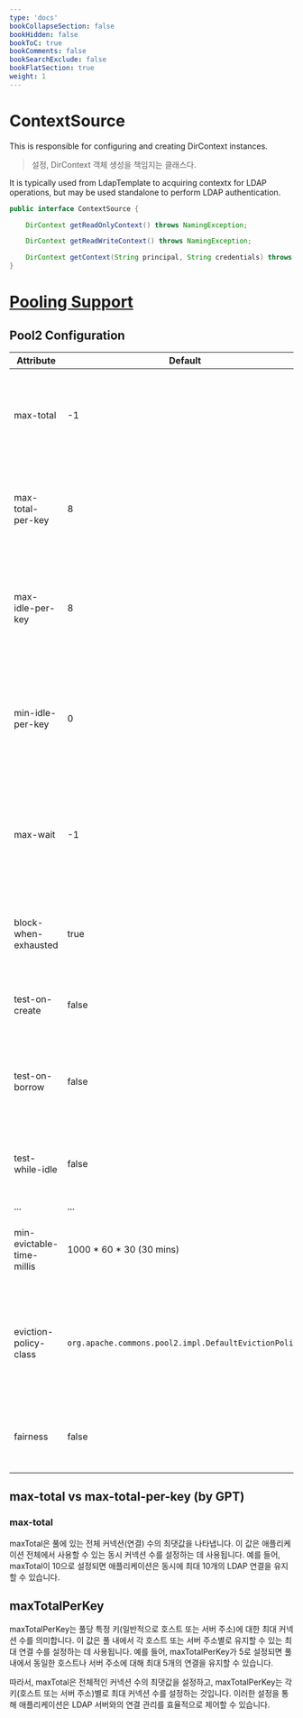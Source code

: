 ```yaml
---
type: 'docs'
bookCollapseSection: false
bookHidden: false
bookToC: true
bookComments: false
bookSearchExclude: false
bookFlatSection: true
weight: 1
---
```


# ContextSource

This is responsible for configuring and creating DirContext instances.

> 설정, DirContext 객체 생성을 책임지는 클래스다.

It is typically used from LdapTemplate to acquiring contextx for LDAP operations, but may be used standalone to perform LDAP authentication.

```java
public interface ContextSource {

	DirContext getReadOnlyContext() throws NamingException;

	DirContext getReadWriteContext() throws NamingException;

	DirContext getContext(String principal, String credentials) throws NamingException;
}
```

# [Pooling Support](https://docs.spring.io/spring-ldap/docs/2.3.8.RELEASE/reference/#pooling)

## Pool2 Configuration

|Attribute|Default|Description|
|-|-|-|
|max-total|-1|The overall maximum number of active connectiosn(for all types) that can be allocated from this pool at the same time. You can use a non-positive number for no limit.|
|max-total-per-key|8|The limit on the number of object instances allocated by the pool(checked out or idle), per key. When the limit is reached, the sub-pool is exhausted. A negative value indicates no limit.|
|max-idle-per-key|8|The maximum number of active connections of each type (read-only or read-write) that can remain idle in the pool, without extra connections being released. A negative value indicates no limit.|
|min-idle-per-key|0|The minimum number of active connections of each type (read-only or read-write) that can remain idle in the pool, without extra connections being created. You can use zero(the default) to create none.|
|max-wait|-1|The maximum number of milliseconds that the pool waits(when there are no available connections) for a connection to be returned before throwing an exception. You can use a non-positive number to wait indefinitely.|
|block-when-exhausted|true|Whether to wait until a new object is available. If max-wait is positive, a NoSuchElementException is thrown if no new object is available after th maxWait time expires.|
|test-on-create|false|Whether objects are validated before borrowing. If the object fails to validate, then borrowing fails.|
|test-on-borrow|false|The indicator for whether objects are validated before being borrowed from the pool. If the object fails to validate, it's dropped from the pool, and an attepmt to borrow another is made.|
|test-while-idle|false|The indicator for whether objects are validated by the idle object evictor (if any). If an object fails to validate, it is dropped from the pool.|
|...|...|...|
|min-evictable-time-millis|1000 * 60 * 30 (30 mins)|The minimum amount of time an object may sit idle in the pool before it is eligible for eviction by the idle object evictor (if any).|
|eviction-policy-class|`org.apache.commons.pool2.impl.DefaultEvictionPolicy`|The eviction policy implementation that is used by this pool. The pool tries to load the class by using the thread context class loader. If that fails, the pool tries to load the class by using the class loader that loaded the class.|
|fairness|false|The pool serves threads that are waiting to borrow connections fairly. `true` means that waiting threads are served as if waiting in a FIFO queue.|


## max-total vs max-total-per-key (by GPT)

### max-total

maxTotal은 풀에 있는 전체 커넥션(연결) 수의 최댓값을 나타냅니다.
이 값은 애플리케이션 전체에서 사용할 수 있는 동시 커넥션 수를 설정하는 데 사용됩니다.
예를 들어, maxTotal이 10으로 설정되면 애플리케이션은 동시에 최대 10개의 LDAP 연결을 유지할 수 있습니다.

## maxTotalPerKey

maxTotalPerKey는 풀당 특정 키(일반적으로 호스트 또는 서버 주소)에 대한 최대 커넥션 수를 의미합니다.
이 값은 풀 내에서 각 호스트 또는 서버 주소별로 유지할 수 있는 최대 연결 수를 설정하는 데 사용됩니다.
예를 들어, maxTotalPerKey가 5로 설정되면 풀 내에서 동일한 호스트나 서버 주소에 대해 최대 5개의 연결을 유지할 수 있습니다.

따라서, maxTotal은 전체적인 커넥션 수의 최댓값을 설정하고, maxTotalPerKey는 각 키(호스트 또는 서버 주소)별로 최대 커넥션 수를 설정하는 것입니다. 이러한 설정을 통해 애플리케이션은 LDAP 서버와의 연결 관리를 효율적으로 제어할 수 있습니다.